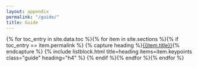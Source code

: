 ```yaml
---
layout: appendix
permalink: "/guide/"
title: Guide
---
```

{% for toc_entry in site.data.toc %}{% for item in site.sections %}{% if toc_entry == item.permalink %}
{% capture heading %}<a href="..{{item.permalink}}">{{item.title}}</a>{% endcapture %}
{% include listblock.html title=heading items=item.keypoints class="guide" heading="h4" %}
{% endif %}{% endfor %}{% endfor %}
